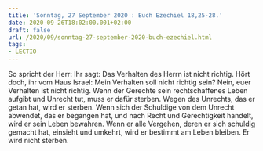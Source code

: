 ```yaml
---
title: 'Sonntag, 27 September 2020 : Buch Ezechiel 18,25-28.'
date: 2020-09-26T18:02:00.001+02:00
draft: false
url: /2020/09/sonntag-27-september-2020-buch-ezechiel.html
tags: 
- LECTIO
---
```


So spricht der Herr: Ihr sagt: Das Verhalten des Herrn ist nicht richtig. Hört doch, ihr vom Haus Israel: Mein Verhalten soll nicht richtig sein? Nein, euer Verhalten ist nicht richtig. Wenn der Gerechte sein rechtschaffenes Leben aufgibt und Unrecht tut, muss er dafür sterben. Wegen des Unrechts, das er getan hat, wird er sterben. Wenn sich der Schuldige von dem Unrecht abwendet, das er begangen hat, und nach Recht und Gerechtigkeit handelt, wird er sein Leben bewahren. Wenn er alle Vergehen, deren er sich schuldig gemacht hat, einsieht und umkehrt, wird er bestimmt am Leben bleiben. Er wird nicht sterben.
